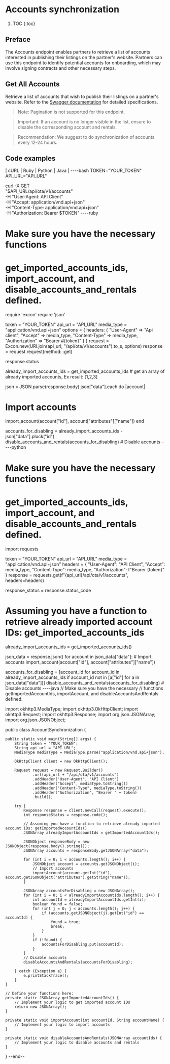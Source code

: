 # Accounts synchronization

1. TOC
{:toc}

## Preface

The Accounts endpoint enables partners to retrieve a list of accounts interested in publishing their listings on the partner's website. Partners can use this endpoint to identify potential accounts for onboarding, which may involve signing contracts and other necessary steps.

## Get All Accounts

Retrieve a list of accounts that wish to publish their listings on a partner's website. Refer to the [Swagger documentation](https://demo.platforms.bookingsync.com/api-docs/index.html) for detailed specifications.

> Note: Pagination is not supported for this endpoint.

> Important: If an account is no longer visible in the list, ensure to disable the corresponding account and rentals.

> Recommendation: We suggest to do synchronization of accounts every 12-24 hours.

## Code examples

| cURL | Ruby | Python | Java |
----bash
TOKEN="YOUR_TOKEN"
API_URL="API_URL"

curl -X GET \
  "$API_URL/api/ota/v1/accounts" \
  -H "User-Agent: API Client" \
  -H "Accept: application/vnd.api+json" \
  -H "Content-Type: application/vnd.api+json" \
  -H "Authorization: Bearer $TOKEN"
----ruby
# Make sure you have the necessary functions
# get_imported_accounts_ids, import_account, and disable_accounts_and_rentals defined.

require 'excon'
require 'json'

token = "YOUR_TOKEN"
api_url = "API_URL"
media_type = "application/vnd.api+json"
options = {
  headers: {
    "User-Agent" => "Api client",
    "Accept" => media_type,
    "Content-Type" => media_type,
    "Authorization" => "Bearer #{token}"
  }
}
request = Excon.new(URI.join(api_url, "/api/ota/v1/accounts").to_s, options)
response = request.request(method: :get)

response.status

already_import_accounts_ids = get_imported_accounts_ids # get an array of already imported accounts, Ex result: [1,2,3]

json = JSON.parse(response.body)
json["data"].each do |account|
  # Import accounts
  import_account(account["id"], account["attributes"]["name"])
end

accounts_for_disabling = already_import_accounts_ids - json["data"].pluck("id")
disable_accounts_and_rentals(accounts_for_disabling) # Disable accounts
----python
# Make sure you have the necessary functions
# get_imported_accounts_ids, import_account, and disable_accounts_and_rentals defined.

import requests

token = "YOUR_TOKEN"
api_url = "API_URL"
media_type = "application/vnd.api+json"
headers = {
    "User-Agent": "API Client",
    "Accept": media_type,
    "Content-Type": media_type,
    "Authorization": f"Bearer {token}"
}
response = requests.get(f"{api_url}/api/ota/v1/accounts", headers=headers)

response_status = response.status_code

# Assuming you have a function to retrieve already imported account IDs: get_imported_accounts_ids
already_import_accounts_ids = get_imported_accounts_ids()

json_data = response.json()
for account in json_data["data"]:
    # Import accounts
    import_account(account["id"], account["attributes"]["name"])

accounts_for_disabling = [account_id for account_id in already_import_accounts_ids if account_id not in [a["id"] for a in json_data["data"]]]
disable_accounts_and_rentals(accounts_for_disabling)  # Disable accounts
----java
// Make sure you have the necessary
// functions getImportedAccountIds, importAccount, and disableAccountsAndRentals defined.

import okhttp3.MediaType;
import okhttp3.OkHttpClient;
import okhttp3.Request;
import okhttp3.Response;
import org.json.JSONArray;
import org.json.JSONObject;

public class AccountSynchronization {

    public static void main(String[] args) {
        String token = "YOUR_TOKEN";
        String api_url = "API_URL";
        MediaType mediaType = MediaType.parse("application/vnd.api+json");

        OkHttpClient client = new OkHttpClient();

        Request request = new Request.Builder()
                .url(api_url + "/api/ota/v1/accounts")
                .addHeader("User-Agent", "API Client")
                .addHeader("Accept", mediaType.toString())
                .addHeader("Content-Type", mediaType.toString())
                .addHeader("Authorization", "Bearer " + token)
                .build();

        try {
            Response response = client.newCall(request).execute();
            int responseStatus = response.code();

            // Assuming you have a function to retrieve already imported account IDs: getImportedAccountIds()
            JSONArray alreadyImportAccountIds = getImportedAccountIds();

            JSONObject responseBody = new JSONObject(response.body().string());
            JSONArray accounts = responseBody.getJSONArray("data");

            for (int i = 0; i < accounts.length(); i++) {
                JSONObject account = accounts.getJSONObject(i);
                // Import accounts
                importAccount(account.getInt("id"), account.getJSONObject("attributes").getString("name"));
            }

            JSONArray accountsForDisabling = new JSONArray();
            for (int i = 0; i < alreadyImportAccountIds.length(); i++) {
                int accountId = alreadyImportAccountIds.getInt(i);
                boolean found = false;
                for (int j = 0; j < accounts.length(); j++) {
                    if (accounts.getJSONObject(j).getInt("id") == accountId) {
                        found = true;
                        break;
                    }
                }
                if (!found) {
                    accountsForDisabling.put(accountId);
                }
            }
            // Disable accounts
            disableAccountsAndRentals(accountsForDisabling);

        } catch (Exception e) {
            e.printStackTrace();
        }
    }

    // Define your functions here:
    private static JSONArray getImportedAccountIds() {
        // Implement your logic to get imported account IDs
        return new JSONArray();
    }

    private static void importAccount(int accountId, String accountName) {
        // Implement your logic to import accounts
    }

    private static void disableAccountsAndRentals(JSONArray accountIds) {
        // Implement your logic to disable accounts and rentals
    }
}
--end--
